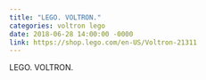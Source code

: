 ```yaml
---
title: "LEGO. VOLTRON."
categories: voltron lego
date: 2018-06-28 14:00:00 -0000
link: https://shop.lego.com/en-US/Voltron-21311
---
```

LEGO. VOLTRON.

